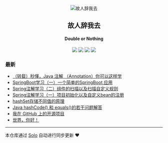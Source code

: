 <p align="center"><img alt="故人辞我去" src="https://static.b3log.org/images/brand/solo-32.png"></p><h2 align="center">
故人辞我去
</h2>

<h4 align="center">Double or Nothing</h4>
<p align="center"><a title="故人辞我去" target="_blank" href="https://github.com/LiParanoid/solo-blog"><img src="https://img.shields.io/github/last-commit/LiParanoid/solo-blog.svg?style=flat-square&color=FF9900"></a>
<a title="GitHub repo size in bytes" target="_blank" href="https://github.com/LiParanoid/solo-blog"><img src="https://img.shields.io/github/repo-size/LiParanoid/solo-blog.svg?style=flat-square"></a>
<a title="Solo Version" target="_blank" href="https://github.com/88250/solo/releases"><img src="https://img.shields.io/badge/solo-3.6.7-f1e05a.svg?style=flat-square&color=blueviolet"></a>
<a title="Hits" target="_blank" href="https://github.com/88250/hits"><img src="https://hits.b3log.org/LiParanoid/solo-blog.svg"></a></p>

### 最新

* [（转载）秒懂，Java 注解 （Annotation）你可以这样学](http://solo.liparanoid.site/articles/2019/12/03/1575362049808.html)
* [SpringBoot学习（一）一个简单的SpringBoot 应用](http://solo.liparanoid.site/articles/2019/12/03/1575342214500.html)
* [Spring注解学习（二）组件的扫描以及扫描自定义规则](http://solo.liparanoid.site/articles/2019/12/01/1575211974965.html)
* [Spring注解学习（一）项目初始化以及自定义bean的注册](http://solo.liparanoid.site/articles/2019/12/01/1575133409963.html)
* [hashSet存储不同值的原理](http://solo.liparanoid.site/articles/2019/11/26/1574750777504.html)
* [Java hashCode() 和 equals()的若干问题解答](http://solo.liparanoid.site/articles/2019/11/26/1574738898952.html)
* [我在 GitHub 上的开源项目](http://solo.liparanoid.site/my-github-repos)
* [世界，你好！](http://solo.liparanoid.site/hello-solo)



---

本仓库通过 [Solo](https://github.com/88250/solo) 自动进行同步更新 ❤️ 
